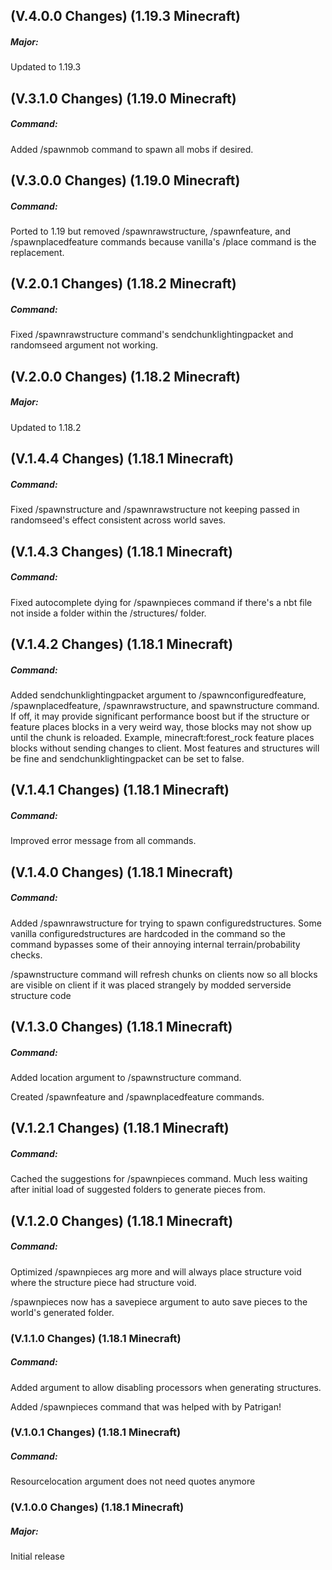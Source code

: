 ## **(V.4.0.0 Changes) (1.19.3 Minecraft)**

##### Major:
Updated to 1.19.3


## **(V.3.1.0 Changes) (1.19.0 Minecraft)**

##### Command:
Added /spawnmob command to spawn all mobs if desired.


## **(V.3.0.0 Changes) (1.19.0 Minecraft)**

##### Command:
Ported to 1.19 but removed /spawnrawstructure, /spawnfeature, and /spawnplacedfeature commands because vanilla's /place command is the replacement.


## **(V.2.0.1 Changes) (1.18.2 Minecraft)**

##### Command:
Fixed /spawnrawstructure command's sendchunklightingpacket and randomseed argument not working.


## **(V.2.0.0 Changes) (1.18.2 Minecraft)**

##### Major:
Updated to 1.18.2


## **(V.1.4.4 Changes) (1.18.1 Minecraft)**

##### Command:
Fixed /spawnstructure and /spawnrawstructure not keeping passed in randomseed's effect consistent across world saves.


## **(V.1.4.3 Changes) (1.18.1 Minecraft)**

##### Command:
Fixed autocomplete dying for /spawnpieces command if there's a nbt file not inside a folder within the /structures/ folder.


## **(V.1.4.2 Changes) (1.18.1 Minecraft)**

##### Command:
Added sendchunklightingpacket argument to /spawnconfiguredfeature, /spawnplacedfeature, /spawnrawstructure, and spawnstructure command.
  If off, it may provide significant performance boost but if the structure or feature places blocks in a very weird way, those blocks
  may not show up until the chunk is reloaded. Example, minecraft:forest_rock feature places blocks without sending changes to client.
  Most features and structures will be fine and sendchunklightingpacket can be set to false.


## **(V.1.4.1 Changes) (1.18.1 Minecraft)**

##### Command:
Improved error message from all commands.


## **(V.1.4.0 Changes) (1.18.1 Minecraft)**

##### Command:
Added /spawnrawstructure for trying to spawn configuredstructures. Some vanilla configuredstructures are hardcoded in the command so the command bypasses some of their annoying internal terrain/probability checks.

/spawnstructure command will refresh chunks on clients now so all blocks are visible on client if it was placed strangely by modded serverside structure code


## **(V.1.3.0 Changes) (1.18.1 Minecraft)**

##### Command:
Added location argument to /spawnstructure command.

Created /spawnfeature and /spawnplacedfeature commands.


## **(V.1.2.1 Changes) (1.18.1 Minecraft)**

##### Command:
Cached the suggestions for /spawnpieces command. Much less waiting after initial load of suggested folders to generate pieces from.


## **(V.1.2.0 Changes) (1.18.1 Minecraft)**

##### Command:
Optimized /spawnpieces arg more and will always place structure void where the structure piece had structure void.

/spawnpieces now has a savepiece argument to auto save pieces to the world's generated folder.


### **(V.1.1.0 Changes) (1.18.1 Minecraft)**

##### Command:
Added argument to allow disabling processors when generating structures.

Added /spawnpieces command that was helped with by Patrigan!


### **(V.1.0.1 Changes) (1.18.1 Minecraft)**

##### Command:
Resourcelocation argument does not need quotes anymore


### **(V.1.0.0 Changes) (1.18.1 Minecraft)**

##### Major:
Initial release

